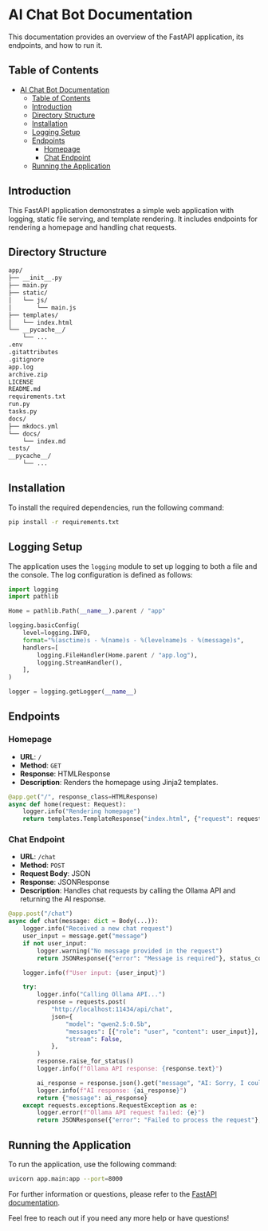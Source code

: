 # AI Chat Bot Documentation

This documentation provides an overview of the FastAPI application, its endpoints, and how to run it.

## Table of Contents

- [AI Chat Bot Documentation](#ai-chat-bot-documentation)
  - [Table of Contents](#table-of-contents)
  - [Introduction](#introduction)
  - [Directory Structure](#directory-structure)
  - [Installation](#installation)
  - [Logging Setup](#logging-setup)
  - [Endpoints](#endpoints)
    - [Homepage](#homepage)
    - [Chat Endpoint](#chat-endpoint)
  - [Running the Application](#running-the-application)

## Introduction

This FastAPI application demonstrates a simple web application with logging, static file serving, and template rendering. It includes endpoints for rendering a homepage and handling chat requests.

## Directory Structure

```sh
app/
├── __init__.py
├── main.py
├── static/
│   └── js/
│       └── main.js
├── templates/
│   └── index.html
└── __pycache__/
    └── ...
.env
.gitattributes
.gitignore
app.log
archive.zip
LICENSE
README.md
requirements.txt
run.py
tasks.py
docs/
├── mkdocs.yml
└── docs/
    └── index.md
tests/
__pycache__/
    └── ...
```

## Installation

To install the required dependencies, run the following command:

```sh
pip install -r requirements.txt
```

## Logging Setup

The application uses the `logging` module to set up logging to both a file and the console. The log configuration is defined as follows:

```python
import logging
import pathlib

Home = pathlib.Path(__name__).parent / "app"

logging.basicConfig(
    level=logging.INFO,
    format="%(asctime)s - %(name)s - %(levelname)s - %(message)s",
    handlers=[
        logging.FileHandler(Home.parent / "app.log"),
        logging.StreamHandler(),
    ],
)

logger = logging.getLogger(__name__)
```

## Endpoints

### Homepage

- **URL**: `/`
- **Method**: `GET`
- **Response**: HTMLResponse
- **Description**: Renders the homepage using Jinja2 templates.

```python
@app.get("/", response_class=HTMLResponse)
async def home(request: Request):
    logger.info("Rendering homepage")
    return templates.TemplateResponse("index.html", {"request": request})
```

### Chat Endpoint

- **URL**: `/chat`
- **Method**: `POST`
- **Request Body**: JSON
- **Response**: JSONResponse
- **Description**: Handles chat requests by calling the Ollama API and returning the AI response.

```python
@app.post("/chat")
async def chat(message: dict = Body(...)):
    logger.info("Received a new chat request")
    user_input = message.get("message")
    if not user_input:
        logger.warning("No message provided in the request")
        return JSONResponse({"error": "Message is required"}, status_code=400)

    logger.info(f"User input: {user_input}")

    try:
        logger.info("Calling Ollama API...")
        response = requests.post(
            "http://localhost:11434/api/chat",
            json={
                "model": "qwen2.5:0.5b",
                "messages": [{"role": "user", "content": user_input}],
                "stream": False,
            },
        )
        response.raise_for_status()
        logger.info(f"Ollama API response: {response.text}")

        ai_response = response.json().get("message", "AI: Sorry, I couldn't process that.")
        logger.info(f"AI response: {ai_response}")
        return {"message": ai_response}
    except requests.exceptions.RequestException as e:
        logger.error(f"Ollama API request failed: {e}")
        return JSONResponse({"error": "Failed to process the request"}, status_code=500)
```

## Running the Application

To run the application, use the following command:

```sh
uvicorn app.main:app --port=8000
```

For further information or questions, please refer to the [FastAPI documentation](https://fastapi.tiangolo.com/).

Feel free to reach out if you need any more help or have questions!
